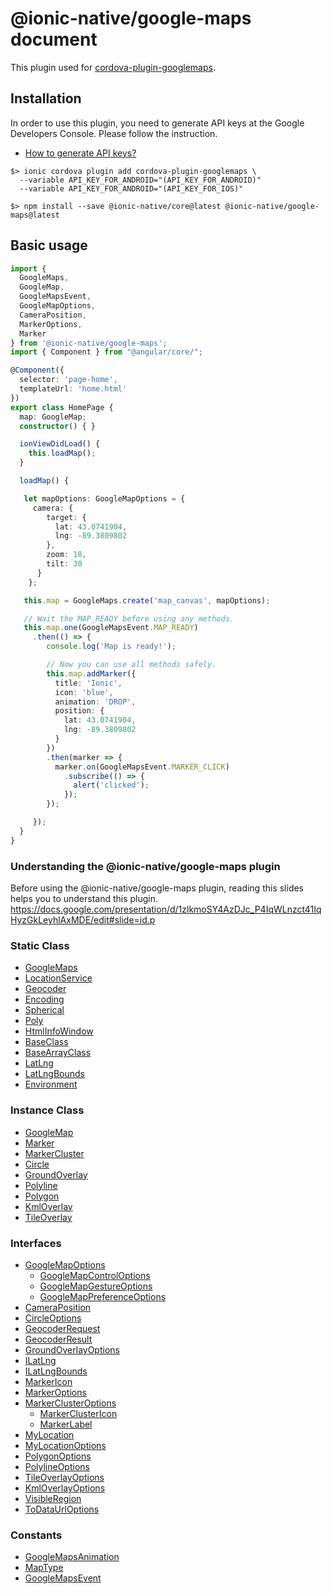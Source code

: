 # \@ionic-native/google-maps document

This plugin used for [cordova-plugin-googlemaps](https://github.com/mapsplugin/cordova-plugin-googlemaps).

## Installation

In order to use this plugin, you need to generate API keys at the Google Developers Console.
Please follow the instruction.

- [How to generate API keys?](./generate_api_key/README.md)

```
$> ionic cordova plugin add cordova-plugin-googlemaps \
  --variable API_KEY_FOR_ANDROID="(API_KEY_FOR_ANDROID)"
  --variable API_KEY_FOR_ANDROID="(API_KEY_FOR_IOS)"

$> npm install --save @ionic-native/core@latest @ionic-native/google-maps@latest
```

## Basic usage

```typescript
import {
  GoogleMaps,
  GoogleMap,
  GoogleMapsEvent,
  GoogleMapOptions,
  CameraPosition,
  MarkerOptions,
  Marker
} from '@ionic-native/google-maps';
import { Component } from "@angular/core/";

@Component({
  selector: 'page-home',
  templateUrl: 'home.html'
})
export class HomePage {
  map: GoogleMap;
  constructor() { }

  ionViewDidLoad() {
    this.loadMap();
  }

  loadMap() {

   let mapOptions: GoogleMapOptions = {
     camera: {
        target: {
          lat: 43.0741904,
          lng: -89.3809802
        },
        zoom: 18,
        tilt: 30
      }
    };

   this.map = GoogleMaps.create('map_canvas', mapOptions);

   // Wait the MAP_READY before using any methods.
   this.map.one(GoogleMapsEvent.MAP_READY)
     .then(() => {
        console.log('Map is ready!');

        // Now you can use all methods safely.
        this.map.addMarker({
          title: 'Ionic',
          icon: 'blue',
          animation: 'DROP',
          position: {
            lat: 43.0741904,
            lng: -89.3809802
          }
        })
        .then(marker => {
          marker.on(GoogleMapsEvent.MARKER_CLICK)
            .subscribe(() => {
              alert('clicked');
            });
        });

     });
  }
}
```

### Understanding the \@ionic-native/google-maps plugin

Before using the \@ionic-native/google-maps plugin, reading this slides helps you to understand this plugin.
https://docs.google.com/presentation/d/1zlkmoSY4AzDJc_P4IqWLnzct41IqHyzGkLeyhlAxMDE/edit#slide=id.p

### Static Class

- [GoogleMaps](./googlemaps/README.md)
- [LocationService](./locationservice/README.md)
- [Geocoder](./geocoder/README.md)
- [Encoding](./encoding/README.md)
- [Spherical](./spherical/README.md)
- [Poly](./poly/README.md)
- [HtmlInfoWindow](./htmlinfowindow/README.md)
- [BaseClass](./baseclass/README.md)
- [BaseArrayClass](./basearrayclass/README.md)
- [LatLng](./latlng/README.md)
- [LatLngBounds](./latlngbounds/README.md)
- [Environment](./environment/README.md)

### Instance Class

- [GoogleMap](./googlemap/README.md)
- [Marker](./marker/README.md)
- [MarkerCluster](./markercluster/README.md)
- [Circle](./circle/README.md)
- [GroundOverlay](./groundoverlay/README.md)
- [Polyline](./polyline/README.md)
- [Polygon](./polygon/README.md)
- [KmlOverlay](./kmloverlay/README.md)
- [TileOverlay](./tileoverlay/README.md)

### Interfaces

- [GoogleMapOptions](./googlemapoptions/README.md)
  - [GoogleMapControlOptions](./googlemapcontroloptions/README.md)
  - [GoogleMapGestureOptions](./googlemapgestureoptions/README.md)
  - [GoogleMapPreferenceOptions](./googlemappreferenceoptions/README.md)
- [CameraPosition](./cameraposition/README.md)
- [CircleOptions](./circleoptions/README.md)
- [GeocoderRequest](./geocoderrequest/README.md)
- [GeocoderResult](./geocoderresult/README.md)
- [GroundOverlayOptions](./groundoverlayoptions/README.md)
- [ILatLng](./ilatlng/README.md)
- [ILatLngBounds](./ilatlngbounds/README.md)
- [MarkerIcon](./markericon/README.md)
- [MarkerOptions](./markeroptions/README.md)
- [MarkerClusterOptions](./markerclusteroptions/README.md)
  - [MarkerClusterIcon](./markerclustericon/README.md)
  - [MarkerLabel](./markerclustericon/README.md)
- [MyLocation](./mylocation/README.md)
- [MyLocationOptions](./mylocationoptions/README.md)
- [PolygonOptions](./polygonoptions/README.md)
- [PolylineOptions](./polylineoptions/README.md)
- [TileOverlayOptions](./tileoverlayoptions/README.md)
- [KmlOverlayOptions](./kmloverlayoption/README.md)
- [VisibleRegion](./visibleregion/README.md)
- [ToDataUrlOptions](./todataurloptions/README.md)

### Constants
- [GoogleMapsAnimation](./googlemapsanimation/README.md)
- [MapType](./maptype/README.md)
- [GoogleMapsEvent](./googlemapsevent/README.md)
